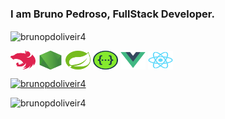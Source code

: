 ### I am Bruno Pedroso, FullStack Developer.
<p><img align="center" src="https://github-readme-stats.vercel.app/api/top-langs?username=brunopdoliveir4&show_icons=true&locale=en&layout=compact" alt="brunopdoliveir4" /></p>
</p>
<div>
<img align="center" alt="NestJS" height="30" width="40" src="https://raw.githubusercontent.com/devicons/devicon/master/icons/nestjs/nestjs-original.svg">  <img align="center" alt="NodeJS" height="30" width="40" src="https://raw.githubusercontent.com/devicons/devicon/master/icons/nodejs/nodejs-original.svg"> <img align="center" alt="Java" height="30" width="40" src="https://raw.githubusercontent.com/devicons/devicon/master/icons/spring/spring-original.svg"> <img align="center" alt="Swagger" height="30" width="40" src="https://raw.githubusercontent.com/devicons/devicon/master/icons/swagger/swagger-original.svg"> <img align="center" alt="VueJS" height="30" width="40" src="https://raw.githubusercontent.com/devicons/devicon/master/icons/vuejs/vuejs-original.svg">  <img align="center" alt="ReactJS" height="30" width="40" src="https://raw.githubusercontent.com/devicons/devicon/master/icons/react/react-original.svg"> 
<div>
</div>
</div>
<div>
<p>
</p>
<p align="left"> <a href="https://github.com/ryo-ma/github-profile-trophy"><img src="https://github-profile-trophy.vercel.app/?username=brunopdoliveir4&title=-Stars,-Followers,-PullRequest,-Issues,-Reviews" alt="brunopdoliveir4" /></a> </p>

<p align="left"> <img src="https://komarev.com/ghpvc/?username=brunopdoliveir4&label=Profile%20views&color=0e75b6&style=flat" alt="brunopdoliveir4" /> </p>
</div>
